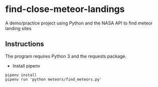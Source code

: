 # find-close-meteor-landings
A demo/practice project using Python and the NASA API to find meteor landing sites

## Instructions

The program requires Python 3 and the requests package.

- Install pipenv

```
pipenv install
pipenv run 'python meteors/find_meteors.py'
```